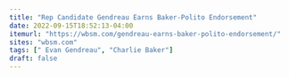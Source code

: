 ```yaml
---
title: "Rep Candidate Gendreau Earns Baker-Polito Endorsement"
date: 2022-09-15T18:52:13-04:00
itemurl: "https://wbsm.com/gendreau-earns-baker-polito-endorsement/"
sites: "wbsm.com"
tags: [" Evan Gendreau", "Charlie Baker"]
draft: false
---
```


